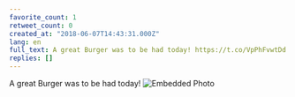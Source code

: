 ```yaml
---
favorite_count: 1
retweet_count: 0
created_at: "2018-06-07T14:43:31.000Z"
lang: en
full_text: A great Burger was to be had today! https://t.co/VpPhFvwtDd
replies: []
---
```


A great Burger was to be had today!
![Embedded Photo](https://twitter-media-coderbyheart.s3.eu-north-1.amazonaws.com/1004735610425364480-DfGJswqWsAIolV2.jpg)
